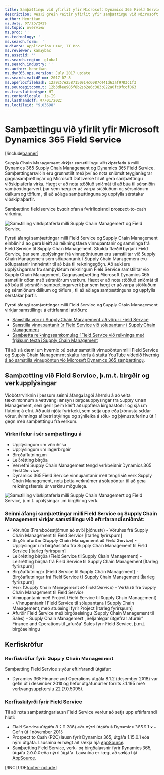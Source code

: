 ```yaml
---
title: Samþættingu við yfirlit yfir Microsoft Dynamics 365 Field Service
description: Þessi grein veitir yfirlit yfir samþættingu við Microsoft Dynamics 365 Field Service.
author: Henrikan
ms.date: 07/25/2019
ms.topic: overview
ms.prod: ''
ms.technology: ''
ms.search.form: ''
audience: Application User, IT Pro
ms.reviewer: kamaybac
ms.assetid: ''
ms.search.region: global
ms.search.industry: ''
ms.author: henrikan
ms.dyn365.ops.version: July 2017 update
ms.search.validFrom: 2017-07-8
ms.openlocfilehash: 12a9c57e2587150914c6087c041d63af9783c1f3
ms.sourcegitcommit: 12b3dbee905f8b2eb2e6c383c822a0fc9fccf063
ms.translationtype: HT
ms.contentlocale: is-IS
ms.lasthandoff: 07/01/2022
ms.locfileid: "9103698"
---
```

# <a name="integration-with-microsoft-dynamics-365-field-service-overview"></a>Samþættingu við yfirlit yfir Microsoft Dynamics 365 Field Service

[!include[banner](../includes/banner.md)]



Supply Chain Management virkjar samstillingu viðskiptaferla á milli Dynamics 365 Supply Chain Management og Dynamics 365 Field Service. Samþættingarsviðin eru grunnstillt með því að nota sniðmát teygjanlegrar gagnasamþættingar og Microsoft Dataverse til að gera samþættingu viðskiptaferla virka.
Hægt er að nota stöðluð sniðmát til að búa til sérsniðin samþættingarverk þar sem hægt er að varpa stöðluðum og sérsniðnum dálkum og töflum , til að aðlaga samþættinguna og uppfylla sérstakar viðskiptaþarfir. 

Samþætting field service byggir ofan á fyrirliggjandi prospect-to-cash virknina.

![Samstilling viðskiptaferla milli Supply Chain Management og Field Service.](./media/field-service-integration.png)

Fyrsti áfangi samþættingar milli Field Service og Supply Chain Management einblínir á að gera kleift að reikningsfæra vinnupantanir og samninga frá Field Service til Supply Chain Management. Studda flæðið byrjar í Field Service, þar sem upplýsingar frá vinnupöntunum eru samstilltar við Supply Chain Management sem sölupantanir. Í Supply Chain Management eru sölupantanir innheimtir til að búa til reikningsgögn. Að auki eru upplýsingarnar frá samþykktum reikningum Field Service samstilltar við Supply Chain Management. Gagnasamþætting Microsoft Dynamics 365 samstillir gögn með sérsniðnum verkum. Hægt er að nota stöðluð sniðmát til að búa til sérsniðin samþættingarverk þar sem hægt er að varpa stöðluðum og sérsniðnum dálkum og töflum , til að aðlaga samþættinguna og uppfylla sérstakar þarfir.

Fyrsti áfangi samþættingar milli Field Service og Supply Chain Management virkjar samstillingu á eftirfarandi atriðum:

- [Samstilla vörur í Supply Chain Management við vörur í Field Service](field-service-product.md)
- [Samstilla vinnupantanir úr Field Service við sölupantanir í Supply Chain Management](field-service-work-order.md)
- [Samþætta reikningssamkomulag í Field Service við reikninga með frjálsum texta í Supply Chain Management](field-service-invoice.md)

Til að sjá dæmi um hvernig þú getur samstillt vinnupöntun milli Field Service og Supply Chain Management skaltu horfa á stutta YouTube vídeóið [Hvernig á að samstilla vinnupöntun við Microsoft Dynamics 365 samþættingu](https://www.youtube.com/watch?v=46ylO7raZAo).

## <a name="integration-with-field-service-including-inventory-and-project-information"></a>Samþætting við Field Service, þ.m.t. birgðir og verkupplýsingar

Viðbótarvirknin í þessum seinni áfanga lagði áherslu á að veita tæknimönnum á vettvangi innsýn í birgðaupplýsingar frá Supply Chain Management, sem gerir þeim kleift að uppfæra birgðastöður og sjá um flutning á efni. Að auki njóta fyrirtæki, sem setja upp eða þjónusta seldar vörur, ávinnings af betri stýringu og sýnileika á sölu- og þjónustuferlinu út í gegn með samþættingu frá verkum.

### <a name="functionality-includes-integration-of"></a>Virkni felur í sér samþættingu á:
- Upplýsingum um vöruhúsa
- Upplýsingum um lagerbirgðir
- Birgðaflutningum
- Leiðrétting birgða
- Verkefni Supply Chain Management tengd verkbeiðnir Dynamics 365 Field Service
- Dynamics 365 Field Service vinnupantanir með tengli við verk Supply Chain Management, nota þetta verknúmer á sölupöntun til að gera reikningsfærslu úr verkinu mögulega. 

![Samstilling viðskiptaferla milli Supply Chain Management og Field Service, þ.m.t. upplýsingar um birgðir og verk.](./media/FSv2overview.png)

### <a name="the-second-phase-of-the-integration-between-field-service-and-supply-chain-management-enables-synchronization-with-the-following-templates"></a>Seinni áfangi samþættingar milli Field Service og Supply Chain Management virkjar samstillingu við eftirfarandi sniðmát:
- Vöruhús (Framboðsstjórnun að sviði þjónustu) - Vöruhús frá Supply Chain Management til Field Service [Ítarleg fyrirspurn] 
- Birgðir afurðar (Supply Chain Management að Field Service) - Upplýsingar um birgðastöðu frá Supply Chain Management til Field Service [Ítarleg fyrirspurn] 
- Leiðrétting birgða (Field Service til Supply Chain Management) - Leiðrétting birgða frá Field Service til Supply Chain Management [Ítarleg fyrirspurn] 
- Birgðaflutningar (Field Service til Supply Chain Management) - Birgðaflutningar frá Field Service til Supply Chain Management [Ítarleg fyrirspurn] 
- Verk (Supply Chain Management að Field Service) - Verklisti frá Supply Chain Management til Field Service 
- Vinnupantanir með Project (Field Service til Supply Chain Management) - Vinnupantanir í Field Service til sölupantana í Supply Chain Management, með stuðningi fyrir Project [Ítarleg fyrirspurn] 
- Afurðir Field Service með birgðaeiningu (Supply Chain Management til Sales) - Supply Chain Management „Seljanlegar útgefnar afurðir“ Finance and Operations til „afurða“ Sales fyrir Field Service, þ.m.t. birgðaeiningu 

## <a name="system-requirements"></a>Kerfiskröfur

### <a name="system-requirements-for-supply-chain-management"></a>Kerfiskröfur fyrir Supply Chain Management
Samþætting Field Service styður eftirfarandi útgáfur:

- Dynamics 365 Finance and Operations útgáfa 8.1.2 (desember 2018) var gefin út í desember 2018 og hefur útgáfunúmer forrits 8.1.195 með verkvangsuppfærslu 22 (7.0.5095). 

### <a name="system-requirements-for-field-service"></a>Kerfisskilyrði fyrir Field Service
Til að nota samþættingarlausn Field Service verður að setja upp eftirfarandi hluti:

- Field Service (útgáfa 8.2.0.286) eða nýrri útgáfa á Dynamics 365 9.1.x - Gefin út í nóvember 2018
- Prospect to Cash (P2C) lausn fyrir Dynamics 365, útgáfa 1.15.0.1 eða nýrri útgáfa. Lausnina er hægt að sækja hjá [AppSource](https://appsource.microsoft.com/product/dynamics-365/mscrm.c7a48b40-eed3-4d67-93ba-f2364281feb3).
- Samþætting Field Service, verk- og birgðalausnir fyrir Dynamics 365, útgáfa 2.0.0.0 eða nýrri útgáfa. Lausnina er hægt að sækja hjá [AppSource](https://appsource.microsoft.com/product/dynamics-365/mscrm.p2cfieldserviceintegrationv2).


[!INCLUDE[footer-include](../../includes/footer-banner.md)]
